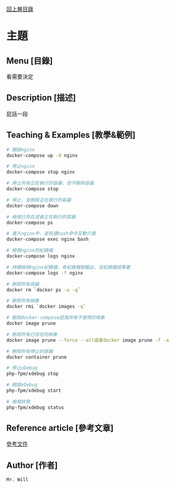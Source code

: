 [回上層目錄](../README.md)

# 主題

## **Menu [目錄]**
看需要決定

## **Description [描述]**
屁話一段

## **Teaching & Examples [教學&範例]**
```bash
# 開啟nginx
docker-compose up -d nginx

# 停止nginx
docker-compose stop nginx

# 停止所有正在執行的容器，但不刪除容器
docker-compose stop

# 停止，並刪除正在執行的容器
docker-compose down

# 檢視已存在或者正在執行的容器
docker-compose ps

# 進入nginx中，並到達bash命令互動介面
docker-compose exec nginx bash

# 檢視nginx的紀錄檔
docker-compose logs nginx

# 持續檢視nginx紀錄檔，有紀錄檔就輸出，沒紀錄檔就等著
docker-compose logs -f nginx

# 刪除所有容器
docker rm `docker ps -a -q`

# 刪除所有映象
docker rmi `docker images -q`

# 刪除docker-compose認為所有不使用的映象
docker image prune

# 刪除所有已存在的映象
docker image prune --force --all或者docker image prune -f -a

# 刪除所有停止的容器
docker container prune

# 停止xDebug
php-fpm/xdebug stop

# 開啟xDebug
php-fpm/xdebug start

# 檢視狀態
php-fpm/xdebug status
```

## **Reference article [參考文章]**
[參考文件](https://tw511.com/a/01/3749.html)

## **Author [作者]**
`Mr. Will`
